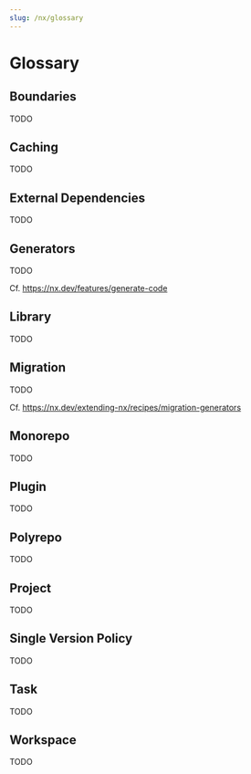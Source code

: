 ```yaml
---
slug: /nx/glossary
---
```


# Glossary

## Boundaries

TODO

## Caching

TODO

## External Dependencies

TODO

## Generators

TODO

Cf. https://nx.dev/features/generate-code

## Library

TODO

## Migration

TODO

Cf. https://nx.dev/extending-nx/recipes/migration-generators

## Monorepo

TODO

## Plugin

TODO

## Polyrepo

TODO

## Project

TODO

## Single Version Policy

TODO

## Task

TODO

## Workspace

TODO
